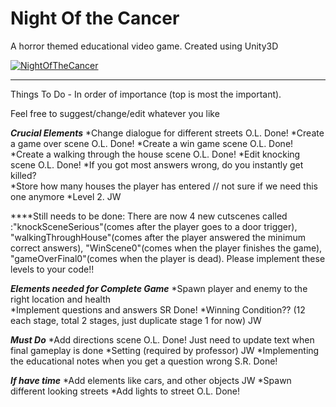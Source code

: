 # Night Of the Cancer

A horror themed educational video game. Created using Unity3D

[![NightOfTheCancer](http://i.imgur.com/SPvF4B1.png)](https://vimeo.com/226355884 "Night of the cancer - Click to Watch!")


-------------------------
Things To Do - In order of importance (top is most the important). 

Feel free to suggest/change/edit whatever you like

***Crucial Elements***
*Change dialogue for different streets                            O.L.   Done!
*Create a game over scene                                         O.L.   Done!
*Create a win game scene                                          O.L.   Done!
*Create a walking through the house scene                         O.L.   Done!
*Edit knocking scene                                              O.L.   Done!
*If you got most answers wrong, do you instantly get killed?      
*Store how many houses the player has entered // not sure if we need this one anymore
*Level 2.                                                         JW

****Still needs to be done:
There are now 4 new cutscenes called :"knockSceneSerious"(comes after the player goes to a door trigger), "walkingThroughHouse"(comes after the player answered the minimum correct answers), "WinScene0"(comes when the player finishes the game), "gameOverFinal0"(comes when the player is dead). Please implement these levels to your code!!

***Elements needed for Complete Game***
*Spawn player and enemy to the right location and health                 
*Implement questions and answers                                   SR      Done!
*Winning Condition??  (12 each stage, total 2 stages, just duplicate stage 1 for now)   JW
                                                                  
***Must Do***
*Add directions scene                                             O.L.    Done!  Just need to update text when final gameplay is done
*Setting (required by professor)                                  JW
*Implementing the educational notes when you get a question wrong  S.R.   Done!

***If have time***
*Add elements like cars, and other objects                        JW 
*Spawn different looking streets
*Add lights to street                                              O.L.   Done!




